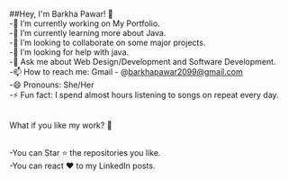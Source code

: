 ##Hey, I'm Barkha Pawar! 👋<br>
-🔭 I’m currently working on My Portfolio.<br>
-🌱 I’m currently learning more about Java.<br>
-👯 I’m looking to collaborate on some major projects.<br>
-🤔 I’m looking for help with java.<br>
-💬 Ask me about Web Design/Development and Software Development.<br>
-📫 How to reach me: Gmail - @barkhapawar2099@gmail.com<br>
-😄 Pronouns: She/Her<br>
-⚡ Fun fact: I spend almost hours listening to songs on repeat every day.<br><br>


What if you like my work? 🤩<br><br>

-You can Star ⭐ the repositories you like.<br>
-You can react ❤️ to my LinkedIn posts.<br>
